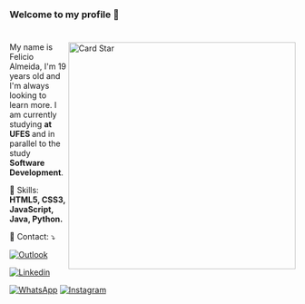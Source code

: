 


<h3>Welcome to my profile 👋</h3>

#
<a href="https://github.com/felicio-almd"><img src="https://github-readme-stats.vercel.app/api/top-langs/?username=felicio-almd&hide=html&layout=compact&theme=dracula" alt="Card Star" align="right" width="400px" min-width="300px"></a>

<p align="left"> 
  My name is Felicio Almeida, I'm 19 years old and I'm always looking to learn more. I am currently studying <strong>at UFES </strong> and in parallel to the study <strong> Software Development</strong>. 
</p>

<p align="left">
  🎯 Skills: <strong>HTML5, CSS3, JavaScript, Java, Python.</strong>
</p>

<p align="left">
  📩 Contact: ⤵️
</p>

<p align="left">
  <a href="mailto:feliciorar@gmail.com">
  <img src="https://img.shields.io/badge/-Gmail-D14836?style=flat-square&labelColor=red&logo=gmail&logoColor=white&link=felicio.rar@gmail.com" alt="Outlook"/></a>


  [![Linkedin](https://img.shields.io/badge/-LinkedIn-blue?style=flat&logo=Linkedin&logoColor=white)](https://www.linkedin.com/in/fel%C3%ADcio-rodney-almeida-rocha-230930204//)


  <a href="https://api.whatsapp.com/send?phone=+5533999344257&text=Hello!">
  <img src="https://img.shields.io/badge/-WhatsApp-25d366?style=flat-square&labelColor=25d366&logo=whatsapp&logoColor=white&link=https://api.whatsapp.com/send?phone=+5527996224428&text=Hello!" alt="WhatsApp"/></a>

 
  <a href="https://www.instagram.com/felicio.almd">
  <img src="https://img.shields.io/badge/-Instagram-DF0174?style=flat-square&labelColor=DF0174&logo=instagram&logoColor=white&link=https://www.instagram.com/felicio.almd" alt="Instagram"/></a>
</p>
